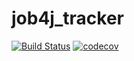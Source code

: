 # job4j_tracker
[![Build Status](https://travis-ci.org/bespalov0928/job4j_tracker.svg?branch=master)](https://travis-ci.org/bespalov0928/job4j_tracker)
[![codecov](https://codecov.io/gh/bespalov0928/job4j_tracker/branch/master/graph/badge.svg?token=WCQNKU0BRN)](undefined)


